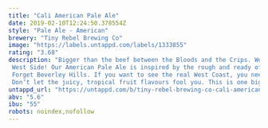 ```yaml
---
title: "Cali American Pale Ale"
date: 2019-02-10T12:24:50.378554Z
style: "Pale Ale - American"
brewery: "Tiny Rebel Brewing Co"
image: "https://labels.untappd.com/labels/1333855"
rating: "3.68"
description: "Bigger than the beef between the Bloods and the Crips. We bring you a beer that's hopped to sh*t. Reppin' from the 'Port to Rodeo Drive. Juicy and fresh, Cali has arrived. West Side! Our American Pale Ale is inspired by the rough and ready of the West Coast. Things aren’t always sunshine and lollipops. Forget Beverley Hills. If you want to see the real West Coast, you need to see the streets of Compton and Westmont. Don’t let the juicy, tropical fruit flavours fool you. This is one big, bad motherlover of an APA. Come and join our gang, homes."
untappd_url: "https://untappd.com/b/tiny-rebel-brewing-co-cali-american-pale-ale/1333855"
abv: "5.6"
ibu: "55"
robots: noindex,nofollow
---
```

